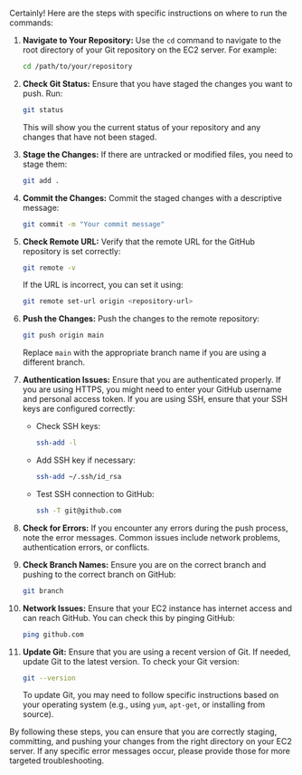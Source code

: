 Certainly! Here are the steps with specific instructions on where to run the commands:

1. **Navigate to Your Repository:**
   Use the `cd` command to navigate to the root directory of your Git repository on the EC2 server. For example:
   ```bash
   cd /path/to/your/repository
   ```

2. **Check Git Status:**
   Ensure that you have staged the changes you want to push. Run:
   ```bash
   git status
   ```
   This will show you the current status of your repository and any changes that have not been staged.

3. **Stage the Changes:**
   If there are untracked or modified files, you need to stage them:
   ```bash
   git add .
   ```

4. **Commit the Changes:**
   Commit the staged changes with a descriptive message:
   ```bash
   git commit -m "Your commit message"
   ```

5. **Check Remote URL:**
   Verify that the remote URL for the GitHub repository is set correctly:
   ```bash
   git remote -v
   ```
   If the URL is incorrect, you can set it using:
   ```bash
   git remote set-url origin <repository-url>
   ```

6. **Push the Changes:**
   Push the changes to the remote repository:
   ```bash
   git push origin main
   ```
   Replace `main` with the appropriate branch name if you are using a different branch.

7. **Authentication Issues:**
   Ensure that you are authenticated properly. If you are using HTTPS, you might need to enter your GitHub username and personal access token. If you are using SSH, ensure that your SSH keys are configured correctly:
   - Check SSH keys:
     ```bash
     ssh-add -l
     ```
   - Add SSH key if necessary:
     ```bash
     ssh-add ~/.ssh/id_rsa
     ```
   - Test SSH connection to GitHub:
     ```bash
     ssh -T git@github.com
     ```

8. **Check for Errors:**
   If you encounter any errors during the push process, note the error messages. Common issues include network problems, authentication errors, or conflicts.

9. **Check Branch Names:**
   Ensure you are on the correct branch and pushing to the correct branch on GitHub:
   ```bash
   git branch
   ```

10. **Network Issues:**
    Ensure that your EC2 instance has internet access and can reach GitHub. You can check this by pinging GitHub:
    ```bash
    ping github.com
    ```

11. **Update Git:**
    Ensure that you are using a recent version of Git. If needed, update Git to the latest version. To check your Git version:
    ```bash
    git --version
    ```
    To update Git, you may need to follow specific instructions based on your operating system (e.g., using `yum`, `apt-get`, or installing from source).

By following these steps, you can ensure that you are correctly staging, committing, and pushing your changes from the right directory on your EC2 server. If any specific error messages occur, please provide those for more targeted troubleshooting.
